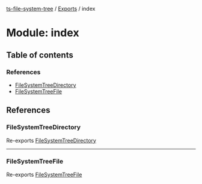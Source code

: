 [ts-file-system-tree](../README.md) / [Exports](../modules.md) / index

# Module: index

## Table of contents

### References

- [FileSystemTreeDirectory](index.md#filesystemtreedirectory)
- [FileSystemTreeFile](index.md#filesystemtreefile)

## References

### FileSystemTreeDirectory

Re-exports [FileSystemTreeDirectory](../classes/lib_FileSystemTreeDirectory.FileSystemTreeDirectory.md)

___

### FileSystemTreeFile

Re-exports [FileSystemTreeFile](../classes/lib_FileSystemTreeFile.FileSystemTreeFile.md)
